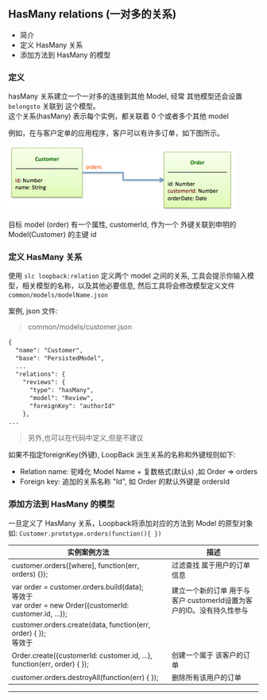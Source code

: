 ## HasMany relations (一对多的关系)

- 简介
- 定义 HasMany 关系
- 添加方法到 HasMany 的模型


### 定义

hasMany 关系建立一个一对多的连接到其他 Model, 经常 其他模型还会设置 `belongsto` 关联到 这个模型。  
这个关系(hasMany) 表示每个实例，都关联着 0 个或者多个其他 model  

例如，在与客户定单的应用程序，客户可以有许多订单，如下图所示。

![has-many](/images/has-many.png)

目标 model (order) 有一个属性, customerId, 作为一个 外键关联到申明的Model(Customer) 的主键 id  


### 定义 HasMany 关系

使用 `slc loopback:relation` 定义两个 model 之间的关系, 工具会提示你输入模型，相关模型的名称，以及其他必要信息, 然后工具将会修改模型定义文件`common/models/modelName.json`  

案例, json 文件:  

> common/models/customer.json

```
{
  "name": "Customer",
  "base": "PersistedModel",
  ...
  "relations": {
    "reviews": {
      "type": "hasMany",
      "model": "Review",
      "foreignKey": "authorId"
    },
...
```

> 另外,也可以在代码中定义,但是不建议  

如果不指定foreignKey(外键), LoopBack 派生关系的名称和外键规则如下:  

- Relation name: 驼峰化 Model Name + 复数格式(默认s) ,如 Order => orders
- Foreign key: 追加的关系名称 "Id", 如 Order 的默认外键是 ordersId


### 添加方法到 HasMany 的模型

一旦定义了 HasMany 关系，Loopback将添加对应的方法到 Model 的原型对象 如: `Customer.prototype.orders(function(){ })`  

| 实例案例方法                | 描述                                 |
| ------------------------- | ------------------------------------ |
| customer.orders([where], function(err, orders) {}); | 过滤查找 属于用户的订单信息 |
| var order = customer.orders.build(data);<br/> 等效于 <br> var order = new Order({customerId: customer.id, ...}); | 建立一个新的订单 用于与客户 customerId设置为客户的ID。没有持久性参与 |
| customer.orders.create(data, function(err, order) { });<br/> 等效于 <br>
Order.create({customerId: customer.id, ...}, function(err, order) { }); | 创建一个属于 该客户的订单 |
| customer.orders.destroyAll(function(err) { }); | 删除所有该用户的订单 |







- - -
